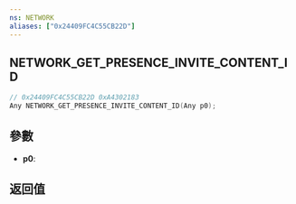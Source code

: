 ```yaml
---
ns: NETWORK
aliases: ["0x24409FC4C55CB22D"]
---
```

## NETWORK_GET_PRESENCE_INVITE_CONTENT_ID

```c
// 0x24409FC4C55CB22D 0xA4302183
Any NETWORK_GET_PRESENCE_INVITE_CONTENT_ID(Any p0);
```

## 參數
* **p0**: 

## 返回值
